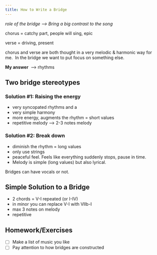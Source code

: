 ```yaml
---
title: How to Write a Bridge
---
```


*role of the bridge --> Bring a big contrast to the song*

chorus = catchy part, people will sing, epic

verse = driving, present

chorus and verse are both thought in a very melodic & harmonic way for me.  In the bridge we want to put focus on something else.

**My answer**  --> rhythms

## **Two bridge stereotypes**

### **Solution #1: Raising the energy**

- very syncopated rhythms and a
- very simple harmony
- more energy, augments the rhythm = short values
- repetitive melody --> 2-3 notes melody

### **Solution #2: Break down**

- diminish the rhythm = long values
- only use strings
- peaceful feel. Feels like everything suddenly stops, pause in time.
- Melody is simple (long values) but also lyrical.

Bridges can have vocals or not.

## **Simple Solution to a Bridge**

- 2 chords = V-I repeated (or I-IV)
- in minor you can replace V-I with VIIb-I
- max 3 notes on melody
- repetitive

## **Homework/Exercises**

- [ ]  Make a list of music you like
- [ ]  Pay attention to how bridges are constructed